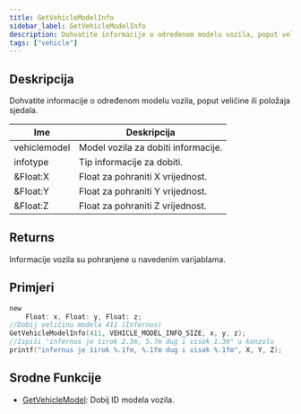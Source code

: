 ```yaml
---
title: GetVehicleModelInfo
sidebar_label: GetVehicleModelInfo
description: Dohvatite informacije o određenom modelu vozila, poput veličine ili položaja sjedala.
tags: ["vehicle"]
---
```


## Deskripcija

Dohvatite informacije o određenom modelu vozila, poput veličine ili položaja sjedala.

| Ime          | Deskripcija                         |
| ------------ | ----------------------------------- |
| vehiclemodel | Model vozila za dobiti informacije. |
| infotype     | Tip informacije za dobiti.          |
| &Float:X     | Float za pohraniti X vrijednost.    |
| &Float:Y     | Float za pohraniti Y vrijednost.    |
| &Float:Z     | Float za pohraniti Z vrijednost.    |

## Returns

Informacije vozila su pohranjene u navedenim varijablama.

## Primjeri

```c
new
    Float: x, Float: y, Float: z;
//Dobij veličinu modela 411 (Infernus)
GetVehicleModelInfo(411, VEHICLE_MODEL_INFO_SIZE, x, y, z);
//Ispiši "infernus je širok 2.3m, 5.7m dug i visok 1.3m" u konzolu
printf("infernus je širok %.1fm, %.1fm dug i visok %.1fm", X, Y, Z);
```

## Srodne Funkcije

- [GetVehicleModel](GetVehicleModel): Dobij ID modela vozila.
